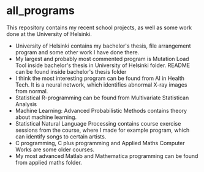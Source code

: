 # all_programs
This repository contains my recent school projects, as well as some work done at the University of Helsinki.

* University of Helsinki contains my bachelor's thesis, file arrangement program and some other work I have done there.
* My largest and probably most commented program is Mutation Load Tool inside bachelor's thesis in University of Helsinki folder. README can be found inside bachelor's thesis folder
* I think the most interesting program can be found from AI in Health Tech. It is a neural network, which identifies abnormal X-ray images from normal.
* Statistical R-programming can be found from Multivariate Statistican Analysis
* Machine Learning: Advanced Probabilistic Methods contains theory about machine learning.
* Statistical Natural Language Processing contains course exercise sessions from the course, where I made for example program, which can identify songs to certain artists.
* C programming, C plus programming and Applied Maths Computer Works are some older courses. 
* My most advanced Matlab and Mathematica programming can be found from applied maths folder.
